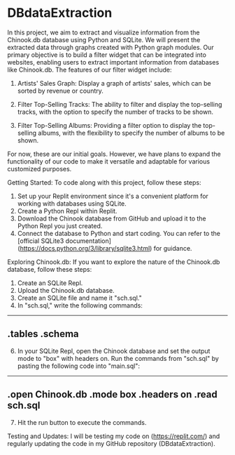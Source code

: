 # DBdataExtraction
In this project, we aim to extract and visualize information from the Chinook.db database using Python and SQLite. We will present the extracted data through graphs created with Python graph modules. Our primary objective is to build a filter widget that can be integrated into websites, enabling users to extract important information from databases like Chinook.db. The features of our filter widget include:

1) Artists' Sales Graph: Display a graph of artists' sales, which can be sorted by revenue or country.

2) Filter Top-Selling Tracks: The ability to filter and display the top-selling tracks, with the option to specify the number of tracks to be shown.

3) Filter Top-Selling Albums: Providing a filter option to display the top-selling albums, with the flexibility to specify the number of albums to be shown.

For now, these are our initial goals. However, we have plans to expand the functionality of our code to make it versatile and adaptable for various customized purposes.

Getting Started:
To code along with this project, follow these steps:
1. Set up your Replit environment since it's a convenient platform for working with databases using SQLite.
2. Create a Python Repl within Replit.
3. Download the Chinook database from GitHub and upload it to the Python Repl you just created.
4. Connect the database to Python and start coding. You can refer to the [official SQLite3 documentation] (https://docs.python.org/3/library/sqlite3.html) for guidance.

Exploring Chinook.db:
If you want to explore the nature of the Chinook.db database, follow these steps:
1. Create an SQLite Repl.
2. Upload the Chinook.db database.
3. Create an SQLite file and name it "sch.sql."
4. In "sch.sql," write the following commands:
----------------
.tables
.schema
----------------
6. In your SQLite Repl, open the Chinook database and set the output mode to "box" with headers on. Run the commands from "sch.sql" by pasting the following code into "main.sql":
-----------------
.open Chinook.db
.mode box
.headers on
.read sch.sql
-----------------
7. Hit the run button to execute the commands.

Testing and Updates:
I will be testing my code on (https://replit.com/) and regularly updating the code in my GitHub repository (DBdataExtraction). 
